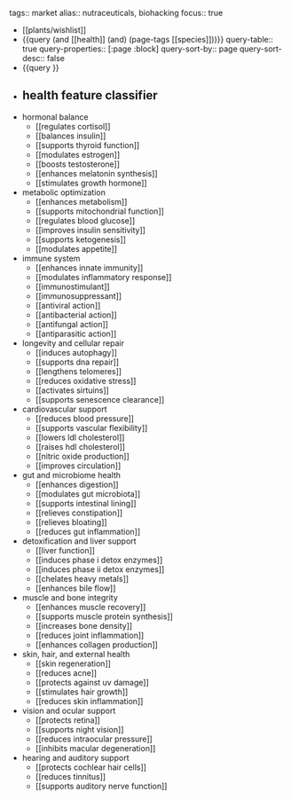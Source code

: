 tags:: market
alias:: nutraceuticals, biohacking
focus:: true

- [[plants/wishlist]]
- {{query (and [[health]] (and) (page-tags [[species]]))}}
  query-table:: true
  query-properties:: [:page :block]
  query-sort-by:: page
  query-sort-desc:: false
- {{query }}
- ## health feature classifier
- hormonal balance
	- [[regulates cortisol]]
	- [[balances insulin]]
	- [[supports thyroid function]]
	- [[modulates estrogen]]
	- [[boosts testosterone]]
	- [[enhances melatonin synthesis]]
	- [[stimulates growth hormone]]
- metabolic optimization
	- [[enhances metabolism]]
	- [[supports mitochondrial function]]
	- [[regulates blood glucose]]
	- [[improves insulin sensitivity]]
	- [[supports ketogenesis]]
	- [[modulates appetite]]
- immune system
	- [[enhances innate immunity]]
	- [[modulates inflammatory response]]
	- [[immunostimulant]]
	- [[immunosuppressant]]
	- [[antiviral action]]
	- [[antibacterial action]]
	- [[antifungal action]]
	- [[antiparasitic action]]
- longevity and cellular repair
	- [[induces autophagy]]
	- [[supports dna repair]]
	- [[lengthens telomeres]]
	- [[reduces oxidative stress]]
	- [[activates sirtuins]]
	- [[supports senescence clearance]]
- cardiovascular support
	- [[reduces blood pressure]]
	- [[supports vascular flexibility]]
	- [[lowers ldl cholesterol]]
	- [[raises hdl cholesterol]]
	- [[nitric oxide production]]
	- [[improves circulation]]
- gut and microbiome health
	- [[enhances digestion]]
	- [[modulates gut microbiota]]
	- [[supports intestinal lining]]
	- [[relieves constipation]]
	- [[relieves bloating]]
	- [[reduces gut inflammation]]
- detoxification and liver support
	- [[liver function]]
	- [[induces phase i detox enzymes]]
	- [[induces phase ii detox enzymes]]
	- [[chelates heavy metals]]
	- [[enhances bile flow]]
- muscle and bone integrity
	- [[enhances muscle recovery]]
	- [[supports muscle protein synthesis]]
	- [[increases bone density]]
	- [[reduces joint inflammation]]
	- [[enhances collagen production]]
- skin, hair, and external health
	- [[skin regeneration]]
	- [[reduces acne]]
	- [[protects against uv damage]]
	- [[stimulates hair growth]]
	- [[reduces skin inflammation]]
- vision and ocular support
	- [[protects retina]]
	- [[supports night vision]]
	- [[reduces intraocular pressure]]
	- [[inhibits macular degeneration]]
- hearing and auditory support
	- [[protects cochlear hair cells]]
	- [[reduces tinnitus]]
	- [[supports auditory nerve function]]